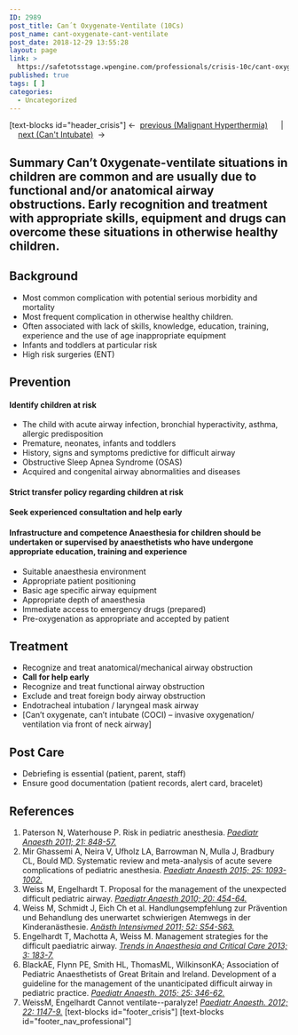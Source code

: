 ```yaml
---
ID: 2989
post_title: Can´t Oxygenate-Ventilate (10Cs)
post_name: cant-oxygenate-cant-ventilate
post_date: 2018-12-29 13:55:28
layout: page
link: >
  https://safetotsstage.wpengine.com/professionals/crisis-10c/cant-oxygenate-cant-ventilate/
published: true
tags: [ ]
categories:
  - Uncategorized
---
```

[text-blocks id="header_crisis"] ←  [previous (Malignant Hyperthermia)][1]      |       [next (Can't Intubate)][2]  → 
## Summary Can’t 0xygenate-ventilate situations in children are common and are usually due to functional and/or anatomical airway obstructions. Early recognition and treatment with appropriate skills, equipment and drugs can overcome these situations in otherwise healthy children. 

## Background

*   Most common complication with potential serious morbidity and mortality
*   Most frequent complication in otherwise healthy children.
*   Often associated with lack of skills, knowledge, education, training, experience and the use of age inappropriate equipment
*   Infants and toddlers at particular risk
*   High risk surgeries (ENT)

## Prevention

#### Identify children at risk

*   The child with acute airway infection, bronchial hyperactivity, asthma, allergic predisposition
*   Premature, neonates, infants and toddlers
*   History, signs and symptoms predictive for difficult airway
*   Obstructive Sleep Apnea Syndrome (OSAS)
*   Acquired and congenital airway abnormalities and diseases

#### Strict transfer policy regarding children at risk

#### Seek experienced consultation and help early

#### Infrastructure and competence Anaesthesia for children should be undertaken or supervised by anaesthetists who have undergone appropriate education, training and experience 

*   Suitable anaesthesia environment
*   Appropriate patient positioning
*   Basic age specific airway equipment
*   Appropriate depth of anaesthesia
*   Immediate access to emergency drugs (prepared)
*   Pre-oxygenation as appropriate and accepted by patient

## Treatment

*   Recognize and treat anatomical/mechanical airway obstruction
*   **Call for help early**
*   Recognize and treat functional airway obstruction
*   Exclude and treat foreign body airway obstruction
*   Endotracheal intubation / laryngeal mask airway
*   [Can’t oxygenate, can’t intubate (COCI) – invasive oxygenation/ ventilation via front of neck airway]

## Post Care

*   Debriefing is essential (patient, parent, staff)
*   Ensure good documentation (patient records, alert card, bracelet)

## References

1.  Paterson N, Waterhouse P. Risk in pediatric anesthesia. [*Paediatr Anaesth 2011; 21: 848-57.*][3]
2.  Mir Ghassemi A, Neira V, Ufholz LA, Barrowman N, Mulla J, Bradbury CL, Bould MD. Systematic review and meta-analysis of acute severe complications of pediatric anesthesia. [*Paediatr Anaesth 2015; 25: 1093-1002.*][4]
3.  Weiss M, Engelhardt T. Proposal for the management of the unexpected difficult pediatric airway. [*Paediatr Anaesth 2010; 20: 454-64.*][5]
4.  Weiss M, Schmidt J, Eich Ch et al. Handlungsempfehlung zur Prävention und Behandlung des unerwartet schwierigen Atemwegs in der Kinderanästhesie. [*Anästh Intensivmed 2011; 52: S54-S63.*][6]
5.  Engelhardt T, Machotta A, Weiss M. Management strategies for the difficult paediatric airway. [*Trends in Anaesthesia and Critical Care 2013; 3: 183-7.*][7]
6.  BlackAE, Flynn PE, Smith HL, ThomasML, WilkinsonKA; Association of Pediatric Anaesthetists of Great Britain and Ireland. Development of a guideline for the management of the unanticipated difficult airway in pediatric practice. [*Paediatr Anaesth. 2015; 25: 346-62.*][8]
7.  WeissM, Engelhardt Cannot ventilate--paralyze! [*Paediatr Anaesth. 2012; 22: 1147-9.*][9] [text-blocks id="footer_crisis"] [text-blocks id="footer_nav_professional"]

 [1]: /safetots-crisis-sops/malignant-hyperthermia-crisis-mh/
 [2]: /safetots-crisis-sops/cant-intubate/
 [3]: https://www.ncbi.nlm.nih.gov/pubmed/20723093
 [4]: https://www.ncbi.nlm.nih.gov/pubmed/26392306
 [5]: https://www.ncbi.nlm.nih.gov/pubmed/20337959
 [6]: https://www.google.com/url?sa=t&rct=j&q=&esrc=s&source=web&cd=1&cad=rja&uact=8&ved=2ahUKEwj-peeuhJHiAhXPb5oKHXZ2DoEQFjAAegQIBBAC&url=https%3A%2F%2Fwww.bda.de%2Fdocman%2Falle-dokumente-fuer-suchindex%2Foeffentlich%2Fempfehlungen%2F577-handlungsempfehlung-zur-praevention-und-behandlung-des-unerwartet-schwierigen-atemwegs-in-der-kinderanaesthesie.html&usg=AOvVaw0O4ppYCNH5JsJzBEPdfRvf
 [7]: https://www.sciencedirect.com/science/article/pii/S2210844013000786
 [8]: https://www.ncbi.nlm.nih.gov/pubmed/25684039
 [9]: https://www.ncbi.nlm.nih.gov/pubmed/23134160